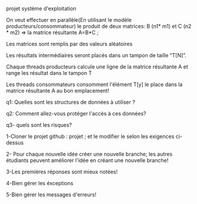 projet système d'exploitation

On veut effectuer en parallèle(En utilisant le modèle producteurs/consommateur) le produit de deux matrices: B (n1* m1) et C (n2 * m2) ⇒ la matrice résultante A=B*C ;

Les matrices sont remplis par des valeurs aléatoires

Les résultats intermédiaires seront placés dans un tampon de taille “T[N]”.

Chaque threads producteurs calcule une ligne de la matrice résultante A et range les résultat dans le tampon T

Les threads consommateurs consomment l'élément T[y] le place dans la matrice résultante A au bon emplacement!

q1: Quelles sont les structures de données à utiliser ?

q2: Comment allez-vous protéger l'accès à ces données?

q3- quels sont les risques?

1-Cloner le projet github : projet ; et le modifier le selon les exigences ci-dessus

2- Pour chaque nouvelle idée créer une nouvelle branche; les autres étudiants peuvent améliorer l'idée en créant une nouvelle branche!

3-Les premières réponses sont mieux notées!

4-Bien gérer les éxceptions

5-Bien gérer les messages d'erreurs!
